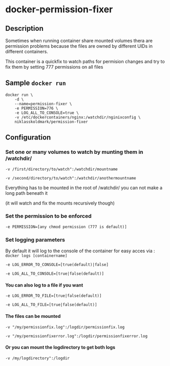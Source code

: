# docker-permission-fixer

## Description

Sometimes when running container share mounted volumes thera are permission problems because the files are owned by different UIDs in different containers.

This container is a quickfix to watch paths for permision changes and try to fix them by setting 777 permissions on all files
## Sample `docker run`
```
docker run \
    -d \
    --name=permission-fixer \
    -e PERMISSION=776 \
    -e LOG_ALL_TO_CONSOLE=true \
    -v /etc/dockercontainers/nginx:/watchdir/nginixconfig \
    niklasskoldmark/permission-fixer
```

## Configuration

### Set one or many volumes to watch by munting them in /watchdir/

```-v /first/directory/to/watch":/watchdir/mountname```

```-v /second/directory/to/watch":/watchdir/anothermountname```

Everything has to be mounted in the root of /watchdir/ you can not make a long path beneath it

(it will watch and fix the mounts recursively though)

### Set the permission to be enforced

```-e PERMISSION=[any chmod permission (777 is default)]```

### Set logging parameters
By default it will log to the console of the container for easy acces via : `docker logs [containername]`

```-e LOG_ERROR_TO_CONSOLE=[true(default)|false]```

```-e LOG_ALL_TO_CONSOLE=[true|false(default)]```

#### You can also log to a file if you want

```-e LOG_ERROR_TO_FILE=[true|false(default)]```

```-e LOG_ALL_TO_FILE=[true|false(default)]```

#### The files can be mounted

```-v "/my/permissionfix.log":/logdir/permissionfix.log```

```-v "/my/permissionfixerror.log":/logdir/permissionfixerror.log```

#### Or you can mount the logdirectory to get both logs

```-v /my/logdirectory":/logdir```
